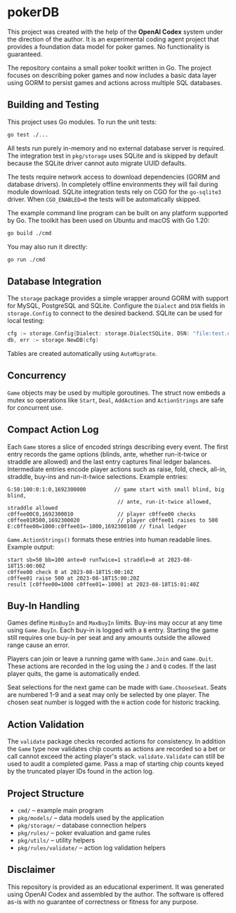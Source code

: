 # pokerDB

This project was created with the help of the **OpenAI Codex** system under the direction of the author. It is an experimental coding agent project that provides a foundation data model for poker games. No functionality is guaranteed.

The repository contains a small poker toolkit written in Go. The project focuses on describing poker games and now includes a basic data layer using GORM to persist games and actions across multiple SQL databases.

## Building and Testing

This project uses Go modules. To run the unit tests:

```bash
go test ./...
```

All tests run purely in-memory and no external database server is required. The
integration test in `pkg/storage` uses SQLite and is skipped by default because
the SQLite driver cannot auto migrate UUID defaults.

The tests require network access to download dependencies (GORM and database drivers). In completely offline environments they will fail during module download.
SQLite integration tests rely on CGO for the `go-sqlite3` driver. When `CGO_ENABLED=0` the tests will be automatically skipped.

The example command line program can be built on any platform supported by Go. The toolkit has been used on Ubuntu and macOS with Go 1.20:

```bash
go build ./cmd
```

You may also run it directly:

```bash
go run ./cmd
```

## Database Integration

The `storage` package provides a simple wrapper around GORM with support for MySQL, PostgreSQL and SQLite. Configure the `Dialect` and `DSN` fields in `storage.Config` to connect to the desired backend. SQLite can be used for local testing:

```go
cfg := storage.Config{Dialect: storage.DialectSQLite, DSN: "file:test.db?cache=shared&mode=memory"}
db, err := storage.NewDB(cfg)
```

Tables are created automatically using `AutoMigrate`.

## Concurrency

`Game` objects may be used by multiple goroutines. The struct now embeds a
mutex so operations like `Start`, `Deal`, `AddAction` and `ActionStrings` are
safe for concurrent use.

## Compact Action Log

Each `Game` stores a slice of encoded strings describing every event. The first
entry records the game options (blinds, ante, whether run-it-twice or straddle
are allowed) and the last entry captures final ledger balances. Intermediate
entries encode player actions such as raise, fold, check, all-in, straddle,
buy-ins and run-it-twice selections. Example entries:

```
G:50:100:0:1:0,1692300000         // game start with small blind, big blind,
                                   // ante, run-it-twice allowed, straddle allowed
c0ffee00C0,1692300010              // player c0ffee00 checks
c0ffee01R500,1692300020            // player c0ffee01 raises to 500
E:c0ffee00=1000:c0ffee01=-1000,1692300100 // final ledger
```

`Game.ActionStrings()` formats these entries into human readable lines. Example
output:

```
start sb=50 bb=100 ante=0 runTwice=1 straddle=0 at 2023-08-18T15:00:00Z
c0ffee00 check 0 at 2023-08-18T15:00:10Z
c0ffee01 raise 500 at 2023-08-18T15:00:20Z
result [c0ffee00=1000 c0ffee01=-1000] at 2023-08-18T15:01:40Z
```

## Buy-In Handling

Games define `MinBuyIn` and `MaxBuyIn` limits. Buy-ins may occur at any
time using `Game.BuyIn`. Each buy-in is logged with a `B` entry.
Starting the game still requires one buy-in per seat and any amounts
outside the allowed range cause an error.

Players can join or leave a running game with `Game.Join` and
`Game.Quit`. These actions are recorded in the log using the `J` and `Q`
codes. If the last player quits, the game is automatically ended.

Seat selections for the next game can be made with `Game.ChooseSeat`.
Seats are numbered 1-9 and a seat may only be selected by one player.
The chosen seat number is logged with the `H` action code for historic
tracking.

## Action Validation

The `validate` package checks recorded actions for consistency. In
addition the `Game` type now validates chip counts as actions are
recorded so a bet or call cannot exceed the acting player's stack.
`validate.Validate` can still be used to audit a completed game. Pass a
map of starting chip counts keyed by the truncated player IDs found in
the action log.

## Project Structure

- `cmd/` – example main program
- `pkg/models/` – data models used by the application
- `pkg/storage/` – database connection helpers
- `pkg/rules/` – poker evaluation and game rules
- `pkg/utils/` – utility helpers
- `pkg/rules/validate/` – action log validation helpers


## Disclaimer

This repository is provided as an educational experiment. It was generated using OpenAI Codex and assembled by the author. The software is offered as-is with no guarantee of correctness or fitness for any purpose.


